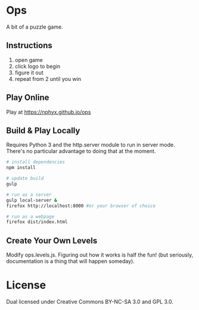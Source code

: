 Ops
===
A bit of a puzzle game.

Instructions
------------
1. open game
2. click logo to begin
3. figure it out
4. repeat from 2 until you win

Play Online
-----------
Play at https://nphyx.github.io/ops

Build & Play Locally
--------------------
Requires Python 3 and the http.server module to run in server mode. There's no particular
advantage to doing that at the moment.

```sh
# install dependencies
npm install

# update build
gulp

# run as a server
gulp local-server &
firefox http://localhost:8000 #or your browser of choice

# run as a webpage
firefox dist/index.html
```

Create Your Own Levels
----------------------
Modify ops.levels.js. Figuring out how it works is half the fun! (but seriously, 
documentation is a thing that will happen someday).

License
=======
Dual licensed under Creative Commons BY-NC-SA 3.0 and GPL 3.0.
